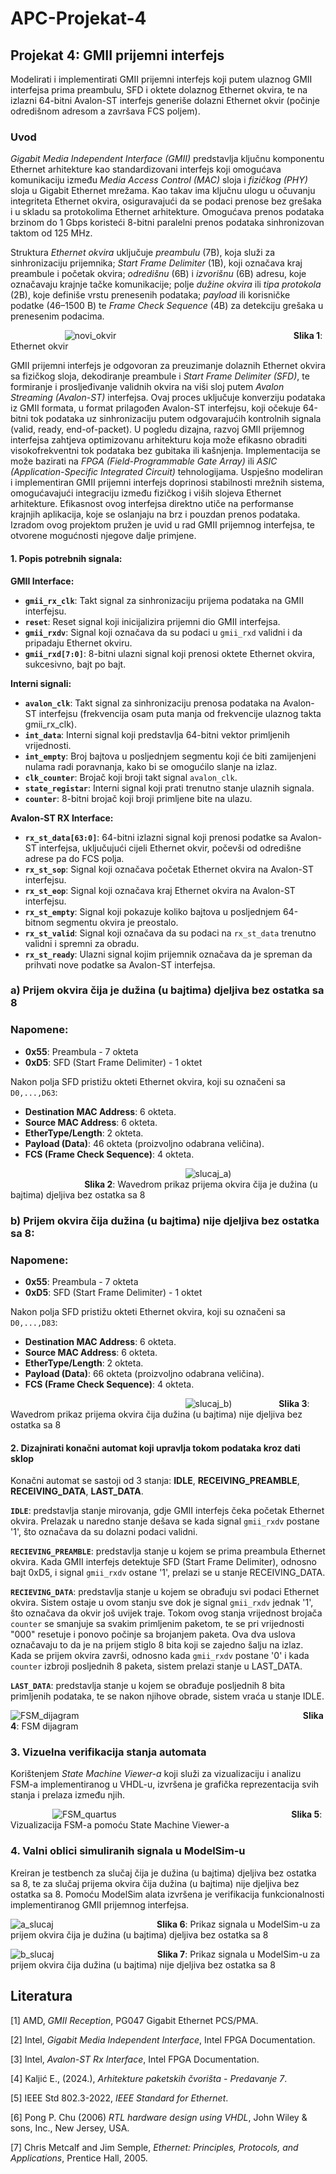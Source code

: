 # APC-Projekat-4

## Projekat 4: GMII prijemni interfejs
Modelirati i implementirati GMII prijemni interfejs koji putem ulaznog GMII interfejsa prima
preambulu, SFD i oktete dolaznog Ethernet okvira, te na izlazni 64-bitni Avalon-ST interfejs
generiše dolazni Ethernet okvir (počinje odredišnom adresom a završava FCS poljem).

### **Uvod** 
*Gigabit Media Independent Interface (GMII)* predstavlja ključnu komponentu Ethernet arhitekture kao standardizovani interfejs koji omogućava komunikaciju između *Media Access Control (MAC)* sloja i *fizičkog (PHY)* sloja u Gigabit Ethernet mrežama. Kao takav ima ključnu ulogu u očuvanju integriteta Ethernet okvira, osiguravajući da se podaci prenose bez grešaka i u skladu sa protokolima Ethernet arhitekture. Omogućava prenos podataka brzinom do 1 Gbps koristeći 8-bitni paralelni prenos podataka sinhronizovan taktom od 125 MHz.

Struktura *Ethernet okvira* uključuje *preambulu* (7B), koja služi za sinhronizaciju prijemnika; *Start Frame Delimiter* (1B), koji označava kraj preambule i početak okvira; *odredišnu* (6B) i *izvorišnu* (6B) adresu, koje označavaju krajnje tačke komunikacije; polje *dužine okvira* ili *tipa protokola* (2B), koje definiše vrstu prenesenih podataka; *payload* ili korisničke podatke (46–1500 B) te *Frame Check Sequence* (4B) za detekciju grešaka u prenesenim podacima. 

&nbsp;&nbsp;&nbsp;&nbsp;&nbsp;&nbsp;&nbsp;&nbsp;&nbsp;&nbsp;&nbsp;&nbsp;&nbsp;&nbsp;&nbsp;&nbsp;&nbsp;&nbsp;&nbsp;&nbsp;&nbsp; ![novi_okvir](https://github.com/user-attachments/assets/fcac6106-6a7f-465c-95bf-1e472c2562c7)
&nbsp;&nbsp;&nbsp;&nbsp;&nbsp;&nbsp;&nbsp;&nbsp;&nbsp;&nbsp;&nbsp;&nbsp;&nbsp;&nbsp;&nbsp;&nbsp;&nbsp;&nbsp;&nbsp;&nbsp;&nbsp;&nbsp;&nbsp;&nbsp;&nbsp;&nbsp;&nbsp;&nbsp;&nbsp;&nbsp; &nbsp;&nbsp;&nbsp;&nbsp;&nbsp;&nbsp;&nbsp;&nbsp;&nbsp;&nbsp;&nbsp;&nbsp;&nbsp;&nbsp;&nbsp;&nbsp;&nbsp;&nbsp;&nbsp;&nbsp;&nbsp;&nbsp;&nbsp;&nbsp;&nbsp;&nbsp;&nbsp;&nbsp;&nbsp;&nbsp; 
&nbsp;&nbsp;&nbsp;&nbsp;&nbsp;&nbsp;&nbsp;&nbsp; **Slika 1**: Ethernet okvir

GMII prijemni interfejs je odgovoran za preuzimanje dolaznih Ethernet okvira sa fizičkog sloja, dekodiranje preambule i *Start Frame Delimiter (SFD)*, te formiranje i prosljeđivanje validnih okvira na viši sloj putem *Avalon Streaming (Avalon-ST)* interfejsa. Ovaj proces uključuje konverziju podataka iz GMII formata, u format prilagođen Avalon-ST interfejsu, koji očekuje 64-bitni tok podataka uz sinhronizaciju putem odgovarajućih kontrolnih signala (valid, ready, end-of-packet). U pogledu dizajna, razvoj GMII prijemnog interfejsa zahtjeva optimizovanu arhitekturu koja može efikasno obraditi visokofrekventni tok podataka bez gubitaka ili kašnjenja. Implementacija se može bazirati na *FPGA (Field-Programmable Gate Array)* ili *ASIC (Application-Specific Integrated Circuit)* tehnologijama. Uspješno modeliran i implementiran GMII prijemni interfejs doprinosi stabilnosti mrežnih sistema, omogućavajući integraciju između fizičkog i viših slojeva Ethernet arhitekture. Efikasnost ovog interfejsa direktno utiče na performanse krajnjih aplikacija, koje se oslanjaju na brz i pouzdan prenos podataka. Izradom ovog projektom pružen je uvid u rad GMII prijemnog interfejsa, te otvorene mogućnosti njegove dalje primjene.

#### **1. Popis potrebnih signala:**

**GMII Interface:**
- **`gmii_rx_clk`**: Takt signal za sinhronizaciju prijema podataka na GMII interfejsu.
- **`reset`**: Reset signal koji inicijalizira prijemni dio GMII interfejsa.
- **`gmii_rxdv`**: Signal koji označava da su podaci u `gmii_rxd` validni i da pripadaju Ethernet okviru.
- **`gmii_rxd[7:0]`**: 8-bitni ulazni signal koji prenosi oktete Ethernet okvira, sukcesivno, bajt po bajt.

**Interni signali:**
- **`avalon_clk`**: Takt signal za sinhronizaciju prenosa podataka na Avalon-ST interfejsu (frekvencija osam puta manja od frekvencije ulaznog takta gmii_rx_clk).
- **`int_data`**: Interni signal koji predstavlja 64-bitni vektor primljenih vrijednosti.
- **`int_empty`**: Broj bajtova u posljednjem segmentu koji će biti zamijenjeni nulama radi poravnanja, kako bi se omogućilo slanje na izlaz. 
- **`clk_counter`**: Brojač koji broji takt signal `avalon_clk`.
- **`state_registar`**: Interni signal koji prati trenutno stanje ulaznih signala.
- **`counter`**: 8-bitni brojač koji broji primljene bite na ulazu.

**Avalon‑ST RX Interface:**
- **`rx_st_data[63:0]`**: 64-bitni izlazni signal koji prenosi podatke sa Avalon-ST interfejsa, uključujući cijeli Ethernet okvir, počevši od odredišne adrese pa do FCS polja.
- **`rx_st_sop`**: Signal koji označava početak Ethernet okvira na Avalon-ST interfejsu.
- **`rx_st_eop`**: Signal koji označava kraj Ethernet okvira na Avalon-ST interfejsu.
- **`rx_st_empty`**: Signal koji pokazuje koliko bajtova u posljednjem 64-bitnom segmentu okvira je preostalo.
- **`rx_st_valid`**: Signal koji označava da su podaci na `rx_st_data` trenutno validni i spremni za obradu.
- **`rx_st_ready`**: Ulazni signal kojim prijemnik označava da je spreman da prihvati nove podatke sa Avalon-ST interfejsa.
  
### **a) Prijem okvira čija je dužina (u bajtima) djeljiva bez ostatka sa 8**

### Napomene:
- **0x55**: Preambula - 7 okteta
- **0xD5**: SFD (Start Frame Delimiter) - 1 oktet

Nakon polja SFD pristižu okteti Ethernet okvira, koji su označeni sa `D0,...,D63`:
- **Destination MAC Address**: 6 okteta.
- **Source MAC Address**: 6 okteta.
- **EtherType/Length**: 2 okteta.
- **Payload (Data)**: 46 okteta (proizvoljno odabrana veličina).
- **FCS (Frame Check Sequence)**: 4 okteta.
  
&nbsp;&nbsp;&nbsp;&nbsp;&nbsp;&nbsp;&nbsp;&nbsp;&nbsp;&nbsp;&nbsp;&nbsp;&nbsp;&nbsp;&nbsp;&nbsp;&nbsp;&nbsp;&nbsp;&nbsp;&nbsp;&nbsp;&nbsp;&nbsp;&nbsp;&nbsp;&nbsp;&nbsp;&nbsp;&nbsp;&nbsp;&nbsp;&nbsp;&nbsp;&nbsp;&nbsp;&nbsp;&nbsp;&nbsp;&nbsp;&nbsp;&nbsp;&nbsp;&nbsp;&nbsp;&nbsp;&nbsp;&nbsp;&nbsp;&nbsp;&nbsp;&nbsp;&nbsp;&nbsp;&nbsp;&nbsp;&nbsp;&nbsp;&nbsp;&nbsp;&nbsp;&nbsp;&nbsp;&nbsp;&nbsp;&nbsp;&nbsp;&nbsp;&nbsp;&nbsp;  ![slucaj_a)](https://github.com/user-attachments/assets/64a67d14-761a-4a7f-bfd0-a63d68707a1e)
&nbsp;&nbsp;&nbsp;&nbsp;&nbsp;&nbsp;&nbsp;&nbsp;&nbsp;&nbsp;&nbsp;&nbsp;&nbsp;&nbsp;&nbsp;&nbsp;&nbsp;&nbsp;&nbsp;&nbsp;&nbsp;&nbsp;&nbsp;&nbsp;&nbsp;&nbsp;&nbsp;&nbsp;&nbsp;&nbsp;**Slika 2**: Wavedrom prikaz prijema okvira čija je dužina (u bajtima) djeljiva bez ostatka sa 8

### **b) Prijem okvira čija dužina (u bajtima) nije djeljiva bez ostatka sa 8:**

### Napomene:
- **0x55**: Preambula - 7 okteta
- **0xD5**: SFD (Start Frame Delimiter) - 1 oktet

Nakon polja SFD pristižu okteti Ethernet okvira, koji su označeni sa `D0,...,D83`:
- **Destination MAC Address**: 6 okteta.
- **Source MAC Address**: 6 okteta.
- **EtherType/Length**: 2 okteta.
- **Payload (Data)**: 66 okteta (proizvoljno odabrana veličina).
- **FCS (Frame Check Sequence)**: 4 okteta.

&nbsp;&nbsp;&nbsp;&nbsp;&nbsp;&nbsp;&nbsp;&nbsp;&nbsp;&nbsp;&nbsp;&nbsp;&nbsp;&nbsp;&nbsp;&nbsp;&nbsp;&nbsp;&nbsp;&nbsp;&nbsp;&nbsp;&nbsp;&nbsp;&nbsp;&nbsp;&nbsp;&nbsp;&nbsp;&nbsp;&nbsp;&nbsp;&nbsp;&nbsp;&nbsp;&nbsp;&nbsp;&nbsp;&nbsp;&nbsp;&nbsp;&nbsp;&nbsp;&nbsp;&nbsp;&nbsp;&nbsp;&nbsp;&nbsp;&nbsp;&nbsp;&nbsp;&nbsp;&nbsp;&nbsp;&nbsp;&nbsp;&nbsp;&nbsp;&nbsp;&nbsp;&nbsp;&nbsp;&nbsp;&nbsp;&nbsp;&nbsp;&nbsp;&nbsp;&nbsp;  ![slucaj_b)](https://github.com/user-attachments/assets/f6960f52-6dcd-4796-8eeb-b21d559ec0cc)
&nbsp;&nbsp;&nbsp;&nbsp;&nbsp;&nbsp;&nbsp;&nbsp;&nbsp;&nbsp;&nbsp;&nbsp;&nbsp;&nbsp;&nbsp;&nbsp;&nbsp; **Slika 3**: Wavedrom prikaz prijema okvira čija dužina (u bajtima) nije djeljiva bez ostatka sa 8

#### **2. Dizajnirati konačni automat koji upravlja tokom podataka kroz dati sklop**

Konačni automat se sastoji od 3 stanja: **IDLE**, **RECEIVING_PREAMBLE**, **RECEIVING_DATA**, **LAST_DATA**.

**`IDLE`**: predstavlja stanje mirovanja, gdje GMII interfejs čeka početak Ethernet okvira. Prelazak u naredno stanje dešava se kada signal `gmii_rxdv` postane '1', što označava da su dolazni podaci validni.

**`RECIEVING_PREAMBLE`**: predstavlja stanje u kojem se prima preambula Ethernet okvira. Kada GMII interfejs detektuje SFD (Start Frame Delimiter), odnosno bajt 0xD5, i signal `gmii_rxdv` ostane '1', prelazi se u stanje RECEIVING_DATA. 

**`RECIEVING_DATA`**: predstavlja stanje u kojem se obrađuju svi podaci Ethernet okvira. Sistem ostaje u ovom stanju sve dok je signal `gmii_rxdv` jednak '1', što označava da okvir još uvijek traje. Tokom ovog stanja vrijednost brojača `counter` se smanjuje sa svakim primljenim paketom, te se pri vrijednosti "000" resetuje i ponovo počinje sa brojanjem paketa. Ova dva uslova označavaju to da je na prijem stiglo 8 bita koji se zajedno šalju na izlaz. Kada se prijem okvira završi, odnosno kada `gmii_rxdv` postane '0' i kada `counter` izbroji posljednih 8 paketa, sistem prelazi stanje u LAST_DATA.

**`LAST_DATA`**: predstavlja stanje u kojem se obrađuje posljednih 8 bita primljenih podataka, te se nakon njihove obrade, sistem vraća u stanje IDLE.

![FSM_dijagram](https://github.com/user-attachments/assets/592f90c4-b247-462c-9331-c46302f40522)
&nbsp;&nbsp;&nbsp;&nbsp;&nbsp;&nbsp;&nbsp;&nbsp;&nbsp;&nbsp;&nbsp;&nbsp;&nbsp;&nbsp;&nbsp;&nbsp;&nbsp;&nbsp;&nbsp;&nbsp;&nbsp;&nbsp;&nbsp;&nbsp;&nbsp;&nbsp;&nbsp;&nbsp;&nbsp;&nbsp; &nbsp;&nbsp;&nbsp;&nbsp;&nbsp;&nbsp;&nbsp;&nbsp;&nbsp;&nbsp;&nbsp;&nbsp;&nbsp;&nbsp;&nbsp;&nbsp;&nbsp;&nbsp;&nbsp;&nbsp;&nbsp;&nbsp;&nbsp;&nbsp;&nbsp;&nbsp;&nbsp;&nbsp;&nbsp;&nbsp; 
&nbsp;&nbsp;&nbsp;&nbsp;&nbsp;&nbsp;&nbsp;&nbsp;&nbsp;&nbsp;&nbsp;&nbsp;&nbsp;&nbsp;&nbsp;&nbsp;&nbsp;&nbsp;&nbsp;&nbsp;&nbsp;&nbsp;&nbsp;&nbsp;&nbsp;&nbsp;&nbsp; **Slika 4**: FSM dijagram

### **3. Vizuelna verifikacija stanja automata**

Korištenjem *State Machine Viewer-a* koji služi za vizualizaciju i analizu FSM-a implementiranog u VHDL-u, izvršena je grafička reprezentacija svih stanja i prelaza između njih.

&nbsp;&nbsp;&nbsp;&nbsp;&nbsp;&nbsp;&nbsp;&nbsp;&nbsp;&nbsp;&nbsp;&nbsp;&nbsp;&nbsp;&nbsp;&nbsp;  ![FSM_quartus](https://github.com/user-attachments/assets/85d76dd6-ef94-4ce1-8ea5-66492a721d54)
&nbsp;&nbsp;&nbsp;&nbsp;&nbsp;&nbsp;&nbsp;&nbsp;&nbsp;&nbsp;&nbsp;&nbsp;&nbsp;&nbsp;&nbsp;&nbsp;&nbsp;&nbsp;&nbsp;&nbsp;&nbsp;&nbsp;&nbsp;&nbsp;&nbsp;&nbsp;&nbsp;&nbsp;&nbsp;&nbsp; &nbsp;&nbsp;&nbsp;&nbsp;&nbsp;&nbsp;&nbsp;&nbsp;&nbsp;&nbsp;&nbsp;&nbsp;&nbsp;&nbsp;&nbsp;&nbsp;&nbsp;&nbsp;&nbsp;&nbsp;&nbsp;&nbsp;&nbsp;&nbsp;&nbsp;&nbsp;&nbsp;&nbsp;&nbsp;&nbsp; 
&nbsp;&nbsp;&nbsp;&nbsp;&nbsp;&nbsp;&nbsp; **Slika 5**: Vizualizacija FSM-a pomoću State Machine Viewer-a

### **4. Valni oblici simuliranih signala u ModelSim-u**  

Kreiran je testbench za slučaj čija je dužina (u bajtima) djeljiva bez ostatka sa 8, te za slučaj prijema okvira čija dužina (u bajtima) nije djeljiva bez ostatka sa 8. Pomoću ModelSim alata izvršena je verifikacija funkcionalnosti implementiranog GMII prijemnog interfejsa.


![a_slucaj](https://github.com/user-attachments/assets/39e90027-9e81-48ab-871b-4671b42a2a9a)
&nbsp;&nbsp;&nbsp;&nbsp;&nbsp;&nbsp;&nbsp;&nbsp;&nbsp;&nbsp;&nbsp;&nbsp;&nbsp;&nbsp;&nbsp;&nbsp;&nbsp;&nbsp;&nbsp;&nbsp;&nbsp;&nbsp;&nbsp;&nbsp;&nbsp;&nbsp;&nbsp;&nbsp;&nbsp;&nbsp; &nbsp;&nbsp;&nbsp;&nbsp;&nbsp;&nbsp;&nbsp;&nbsp;&nbsp; **Slika 6**: Prikaz signala u ModelSim-u za prijem okvira čija je dužina (u bajtima) djeljiva bez ostatka sa 8


![b_slucaj](https://github.com/user-attachments/assets/1dfd9104-b123-449b-95b2-a9c03ff3fd66)
&nbsp;&nbsp;&nbsp;&nbsp;&nbsp;&nbsp;&nbsp;&nbsp;&nbsp;&nbsp;&nbsp;&nbsp;&nbsp;&nbsp;&nbsp;&nbsp;&nbsp;&nbsp;&nbsp;&nbsp;&nbsp;&nbsp;&nbsp;&nbsp;&nbsp;&nbsp;&nbsp;&nbsp;&nbsp;&nbsp; &nbsp;&nbsp;&nbsp;&nbsp;&nbsp;&nbsp;&nbsp;&nbsp;&nbsp; **Slika 7**: Prikaz signala u ModelSim-u za prijem okvira čija dužina (u bajtima) nije djeljiva bez ostatka sa 8


## Literatura

[1] AMD, *GMII Reception*, PG047 Gigabit Ethernet PCS/PMA.  

[2] Intel, *Gigabit Media Independent Interface*, Intel FPGA Documentation.  

[3] Intel, *Avalon-ST Rx Interface*, Intel FPGA Documentation.  

[4] Kaljić E., (2024.), *Arhitekture paketskih čvorišta - Predavanje 7*.  

[5] IEEE Std 802.3-2022, *IEEE Standard for Ethernet*.

[6] Pong P. Chu (2006) *RTL hardware design using VHDL*, John Wiley & sons, Inc., New Jersey, USA.

[7] Chris Metcalf and Jim Semple, *Ethernet: Principles, Protocols, and Applications*, Prentice Hall, 2005.




